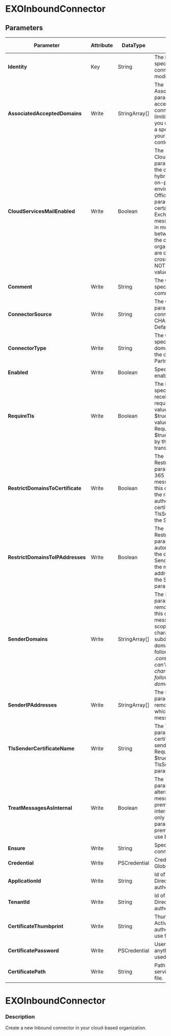 ﻿# EXOInboundConnector

## Parameters

| Parameter | Attribute | DataType | Description | Allowed Values |
| --- | --- | --- | --- | --- |
| **Identity** | Key | String | The Identity parameter specifies the outbound connector that you want to modify. ||
| **AssociatedAcceptedDomains** | Write | StringArray[] | The AssociatedAcceptedDomains parameter specifies the accepted domains that the connector applies to, thereby limiting its scope. For example, you can apply the connector to a specific accepted domain in your organization, such as contoso.com. ||
| **CloudServicesMailEnabled** | Write | Boolean | The CloudServicesMailEnabled parameter specifies whether the connector is used for hybrid mail flow between an on-premises Exchange environment and Microsoft Office 365. Specifically, this parameter controls how certain internal X-MS-Exchange-Organization-* message headers are handled in messages that are sent between accepted domains in the on-premises and cloud organizations. These headers are collectively known as cross-premises headers. DO NOT USE MANUALLY! Valid values are: $true | $false ||
| **Comment** | Write | String | The Comment parameter specifies an optional comment. ||
| **ConnectorSource** | Write | String | The ConnectorSource parameter specifies how the connector is created. DO NOT CHANGE THIS! values are Default (the default) | Migrated | HybridWizard |Default, Migrated, HybridWizard|
| **ConnectorType** | Write | String | The ConnectorType parameter specifies a category for the domains that are serviced by the connector. Valid values are Partner and OnPremises |Partner, OnPremises|
| **Enabled** | Write | Boolean | Specifies whether connector is enabled. ||
| **RequireTls** | Write | Boolean | The RequireTLS parameter specifies that all messages received by this connector require TLS transmission. Valid values for this parameter are $true or $false. The default value is $false. When the RequireTLS parameter is set to $true, all messages received by this connector require TLS transmission. ||
| **RestrictDomainsToCertificate** | Write | Boolean | The RestrictDomainsToCertificate parameter specifies that Office 365 should identify incoming messages that are eligible for this connector by verifying that the remote server authenticates using a TLS certificate that has the TlsSenderCertificateName in the Subject. ||
| **RestrictDomainsToIPAddresses** | Write | Boolean | The RestrictDomainsToIPAddresses parameter, when set to $true, automatically rejects mail from the domains specified by the SenderDomains parameter if the mail originates from an IP address that isn't specified by the SenderIPAddresses parameter. ||
| **SenderDomains** | Write | StringArray[] | The SenderDomains parameter specifies the remote domains from which this connector accepts messages, thereby limiting its scope. You can use a wildcard character to specify all subdomains of a specified domain, as shown in the following example: *.contoso.com. However, you can't embed a wildcard character, as shown in the following example: domain.*.contoso.com. ||
| **SenderIPAddresses** | Write | StringArray[] | The SenderIPAddresses parameter specifies the remote IP addresses from which this connector accepts messages. ||
| **TlsSenderCertificateName** | Write | String | The TlsSenderCertificateName parameter specifies the certificate used by the sender's domain when the RequireTls parameter is set to $true. Valid input for the TlsSenderCertificateName parameter is an SMTP domain.  ||
| **TreatMessagesAsInternal** | Write | Boolean | The TreatMessagesAsInternal parameter specifies an alternative method to identify messages sent from an on-premises organization as internal messages. You should only consider using this parameter when your on-premises organization doesn't use Exchange. ||
| **Ensure** | Write | String | Specifies if this Outbound connector should exist. |Present, Absent|
| **Credential** | Write | PSCredential | Credentials of the Exchange Global Admin ||
| **ApplicationId** | Write | String | Id of the Azure Active Directory application to authenticate with. ||
| **TenantId** | Write | String | Id of the Azure Active Directory tenant used for authentication. ||
| **CertificateThumbprint** | Write | String | Thumbprint of the Azure Active Directory application's authentication certificate to use for authentication. ||
| **CertificatePassword** | Write | PSCredential | Username can be made up to anything but password will be used for CertificatePassword ||
| **CertificatePath** | Write | String | Path to certificate used in service principal usually a PFX file. ||

# EXOInboundConnector

### Description

Create a new Inbound connector in your cloud-based organization.


